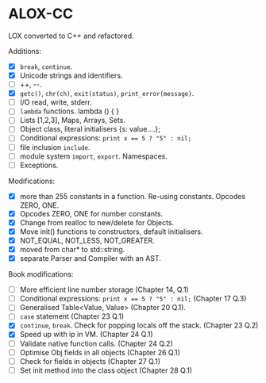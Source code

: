 # ALOX-CC

LOX converted to C++ and refactored.

Additions:

* [x] `break`, `continue`.
* [x] Unicode strings and identifiers.
* [ ] ++, --.
* [x] `getc()`, `chr(ch)`, `exit(status)`, `print_error(message)`.
* [ ] I/O read, write, stderr.
* [ ] `lambda` functions. lambda () { }
* [ ] Lists [1,2,3], Maps, Arrays, Sets.
* [ ] Object class, literal initialisers {s: value....};
* [ ] Conditional expressions: `print x == 5 ? "5" : nil;`
* [ ] file inclusion `include`.
* [ ] module system `import`, `export`. Namespaces.
* [ ] Exceptions.

Modifications:

* [x] more than 255 constants in a function. Re-using constants. Opcodes ZERO, ONE.
* [x] Opcodes ZERO, ONE for number constants.
* [x] Change from realloc to new/delete for Objects.
* [x] Move init() functions to constructors, default initialisers.
* [x] NOT_EQUAL, NOT_LESS, NOT_GREATER.
* [x] moved from char* to std::string.
* [x] separate Parser and Compiler with an AST.

Book modifications:

* [ ] More efficient line number storage (Chapter 14, Q.1)
* [ ] Conditional expressions: `print x == 5 ? "5" : nil;` (Chapter 17 Q.3)
* [ ] Generalised Table<Value, Value> (Chapter 20 Q.1).
* [ ] `case` statement (Chapter 23 Q.1)
* [x] `continue`, `break`. Check for popping locals off the stack. (Chapter 23 Q.2)
* [x] Speed up with ip in VM. (Chapter 24 Q.1)
* [ ] Validate native function calls. (Chapter 24 Q.2)
* [ ] Optimise Obj fields in all objects (Chapter 26 Q.1)
* [ ] Check for fields in objects (Chapter 27 Q.1)
* [ ] Set init method into the class object (Chapter 28 Q.1)
